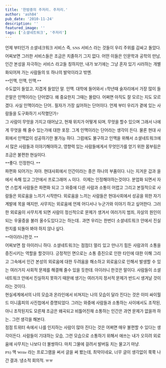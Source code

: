 ```yaml
---
title: '한밤중의 주저리. 주저리.'
author: 'ash84'
pub_date: '2010-11-24'
description: ''
featured_image: ''
tags: ['소셜네트워크', '주저리']
---
```



<div style="text-align: justify; line-height: 2; "></div><div style="text-align: justify; line-height: 2; "><span style="font-size: 10pt; "><span style="font-family: Dotum; ">언제 부터인가 소셜네크워크 서비스 즉, SNS 서비스 라는 것들이 우리 주위를 감싸고 돌았다. 어찌보면 그러한 서비스들은 조금은 치졸하기 그지 없다. 어떤 이들은 인문학과 공학의 만남, 인간 본성을 자극하는 서비스 라고들 칭하지만, 내가 보기에는 그냥 혼자 있기 시러하는 개별화되어져 가는 사람들의 또 하나의 발악이라고 밖엔. </span></span></div><div style="text-align: justify; line-height: 2; "></div><div style="text-align: justify; line-height: 2; "></div><div style="text-align: justify; line-height: 2; "><span style="font-size: 10pt; "><span style="font-family: Dotum; ">**인맥, 인맥, 인맥.**</span></span></div><div style="text-align: justify; line-height: 2; "></div><div style="text-align: justify; line-height: 2; "><span style="font-size: 10pt; "><span style="font-family: Dotum; ">수도없이 들었고, 지겹게 들었던 말. 인맥. 대학에 들어와서 1학년때 술자리에서 가장 많이 들은말은 인맥이라는 단어였다. 왜 중요한지 그때는 몰랐다. 어쩌면 아직도 잘 모르는 지도 모르겠다. 사실 인맥이라는 단어.. 필자가 가장 싫어하는 단어이다. 언제 부터 우리가 곁에 있는 사람들을 도구화하기 시작했던가?</span></span></div><div style="text-align: justify; line-height: 2; "></div><div style="text-align: justify; line-height: 2; "><span style="font-size: 10pt; "><span style="font-family: Dotum; ">그 사람이 무엇을 가지고 태어났고, 현재 위치가 어떻게 되며, 무엇을 할수 있으며 그래서 나에게 무엇을 해 줄수 있는가에 대한 포장. 그게 인맥이라는 단어라는 생각이 든다. 물론 현대 사회에서 인맥없이 성공하기란 불가능 하다. 그럼에도 불구하고 인맥을 위해서 소셜네트워크에서 많은 사람들과 이야기해야하고, 영향력 있는 사람들에게서 무엇인가를 얻기 위한 몸부림은 조금은 불편한 현실이다. </span></span></div><div style="text-align: justify; line-height: 2; "></div><div style="text-align: justify; line-height: 2; "><span style="font-size: 10pt; "><span style="font-family: Dotum; ">**좋다. 인정한다. **</span></span></div><div style="text-align: justify; line-height: 2; "></div><div style="text-align: justify; line-height: 2; "><span style="font-size: 10pt; "><span style="font-family: Dotum; ">파편화 되어가는 자아. 현대사회에서 인간이라는 종은 하나의 부품이다. 나는 지겨운 갑과 을 에서 속해 있고 그안에서 프로그래머 A 이다.  이제는 인정해야하는것이다. 분업화 되면서 자연 스럽게 사람들은 파편화 되고 그 와중에 다른 사람과 소통이 어렵고 그리고 본질적으로 사람들은 외로움을 느끼기 시작한다. 외로움을 느끼는 사람들은 현대사회에서 성공을 위한 자기계발에 목을 매지만, 사무치는 외로움에 언제 어디서나 누군가와 이야기 하고 싶어한다. 그러한 외로움이 사무치게 되면 사람이 정신적으로 문제가 생겨서 여러가지 범죄, 자살의 원인이 되는 우울증을 불러 올수도있다고는 하는데.. 과연 우리는 한번더 소셜네트워크 안에서 진실한지를 되돌아 봐야 하지 않나 싶다. </span></span></div><div style="text-align: justify; line-height: 2; "></div><div style="text-align: justify; line-height: 2; "><span style="font-size: 10pt; "><span style="font-family: Dotum; ">**아이러니한것. **</span></span></div><div style="text-align: justify; line-height: 2; "></div><div style="text-align: justify; line-height: 2; "><span style="font-size: 10pt; "><span style="font-family: Dotum; ">어찌보면 참 아이러니 하다. 소셜네트워크는 점점더 멀리 있고 만나기 힘든 사람과의 소통을 증진시키는 역할을 할것이다. 긍정적인 면으로는 소통 증진으로 인한 타인에 대한 이해 그리고 그속에서 인간 본성의 외로움에 대한 두려움을 해소하고 외로움으로 인해서 발생할 수 있는 여러가지 사회적 문제를 해결해 줄수 있을 듯한데. 아이러니 한것은 말이다. 사람들이 소셜네트워크 안에서 진실하지 못하기 때문에 생기는 여러가지 정서적 문제가 반드시 생겨날 것이라는 것이다. </span></span></div><div style="text-align: justify; line-height: 2; "></div><div style="text-align: justify; line-height: 2; "><span style="font-size: 10pt; "><span style="font-family: Dotum; ">현실세계에서의 나의 모습과 온라인에서 비쳐지는 나의 모습이 달라 진다는 것은 이미 싸이월드 미니홈피의 사진첩에서 증명되었다. 그러는 와중에 사람들과 소통하는 사이에서도 조작된, 아니 조작된지도 모른채 조금은 왜곡되고 비틀어진채 소통하는 인간은 과연 문제가 없을까 하는.. 그런 생각을 해본다. </span></span></div><div style="text-align: justify; line-height: 2; "></div><div style="text-align: justify; line-height: 2; "><span style="font-size: 10pt; "><span style="font-family: Dotum; ">점점 트위터 속에서 나를 인지하는 사람이 많아 진다는 것은 어쩌면 매우 불편할 수 있다는 생각이든다. 사람들이 기대하는 모습, 그런 모습으로 소통하기 위해서 애쓰는 내가 오히려 외로움에 사무치는 나보다 더 불쌍하다. 마치 그물에 걸려서 발버둥 치는 물고기 마냥. </span></span></div><div style="text-align: justify; line-height: 2; "></div><div style="text-align: justify; line-height: 2; "></div><div style="text-align: justify; line-height: 2; "><span style="font-size: 10pt; "><span style="font-family: Dotum; ">PS) 맥 Write 라는 프로그램을 써서 글을 써 봤는데, 최악이네요, 너무 글이 생각없이 쭉쭉 나간 결과. 냉소적 회의적. ㅠㅠ</span></span></div>

